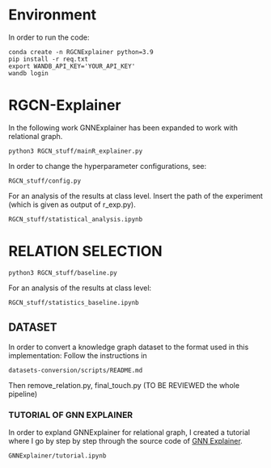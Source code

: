 # Environment
In order to run the code:
```
conda create -n RGCNExplainer python=3.9
pip install -r req.txt
export WANDB_API_KEY='YOUR_API_KEY'
wandb login
```


# RGCN-Explainer
In the following work GNNExplainer has been expanded to work with relational graph. 

```
python3 RGCN_stuff/mainR_explainer.py
```

In order to change the hyperparameter configurations, see:
```
RGCN_stuff/config.py
```

For an analysis of the results at class level. 
Insert the path of the experiment (which is given as output of r_exp.py).

```
RGCN_stuff/statistical_analysis.ipynb
```
# RELATION SELECTION
```
python3 RGCN_stuff/baseline.py
```
For an analysis of the results at class level:
```
RGCN_stuff/statistics_baseline.ipynb
```

## DATASET
In order to convert a knowledge graph dataset to the format used in this implementation:
Follow the instructions in 
```
datasets-conversion/scripts/README.md
```
Then remove_relation.py, final_touch.py (TO BE REVIEWED the whole pipeline)
### TUTORIAL OF GNN EXPLAINER
In order to expland GNNExplainer for relational graph, I created a tutorial where I go by step by step through the source code of 
[GNN Explainer](https://arxiv.org/abs/1903.03894).

```
GNNExplainer/tutorial.ipynb
```





